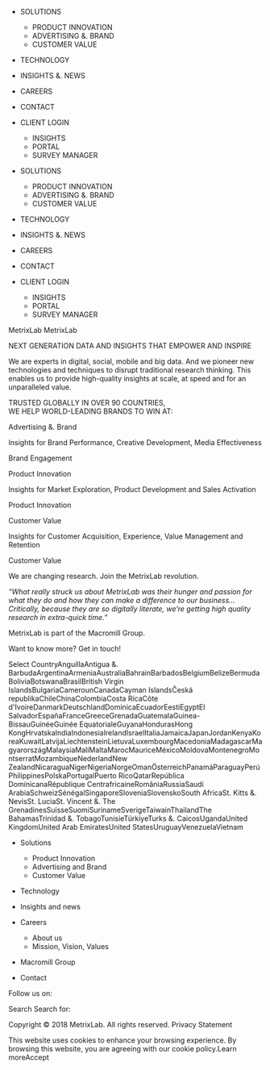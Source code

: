 ﻿

*   SOLUTIONS
    *   PRODUCT INNOVATION
    *   ADVERTISING &. BRAND
    *   CUSTOMER VALUE
*   TECHNOLOGY
*   INSIGHTS &. NEWS
*   CAREERS
*   CONTACT
*   CLIENT LOGIN
    *   INSIGHTS
    *   PORTAL
    *   SURVEY MANAGER

*   SOLUTIONS
    *   PRODUCT INNOVATION
    *   ADVERTISING &. BRAND
    *   CUSTOMER VALUE
*   TECHNOLOGY
*   INSIGHTS &. NEWS
*   CAREERS
*   CONTACT
*   CLIENT LOGIN
    *   INSIGHTS
    *   PORTAL
    *   SURVEY MANAGER

MetrixLab MetrixLab

NEXT GENERATION DATA AND INSIGHTS THAT EMPOWER AND INSPIRE

We are experts in digital, social, mobile and big data. And we pioneer new technologies and techniques to disrupt traditional research thinking. This enables us to provide high-quality insights at scale, at speed and for an unparalleled value.

TRUSTED GLOBALLY IN OVER 90 COUNTRIES,  
WE HELP WORLD-LEADING BRANDS TO WIN AT:

Advertising &. Brand

Insights for Brand Performance, Creative Development, Media Effectiveness

Brand Engagement

Product Innovation

Insights for Market Exploration, Product Development and Sales Activation

Product Innovation

Customer Value

Insights for Customer Acquisition, Experience, Value Management and Retention

Customer Value

We are changing research. Join the MetrixLab revolution.

_“What really struck us about MetrixLab was their hunger and passion for what they do and how they can make a difference to our business…Critically, because they are so digitally literate, we’re getting high quality research in extra-quick time.”_

MetrixLab is part of the Macromill Group.

Want to know more? Get in touch!

Select CountryAnguillaAntigua &. BarbudaArgentinaArmeniaAustraliaBahrainBarbadosBelgiumBelizeBermudaBoliviaBotswanaBrasilBritish Virgin IslandsBulgariaCamerounCanadaCayman IslandsČeská republikaChileChinaColombiaCosta RicaCôte d'IvoireDanmarkDeutschlandDominicaEcuadorEestiEgyptEl SalvadorEspañaFranceGreeceGrenadaGuatemalaGuinea-BissauGuinéeGuinée EquatorialeGuyanaHondurasHong KongHrvatskaIndiaIndonesiaIrelandIsraelItaliaJamaicaJapanJordanKenyaKoreaKuwaitLatvijaLiechtensteinLietuvaLuxembourgMacedoniaMadagascarMagyarországMalaysiaMaliMaltaMarocMauriceMéxicoMoldovaMontenegroMontserratMozambiqueNederlandNew ZealandNicaraguaNigerNigeriaNorgeOmanÖsterreichPanamáParaguayPerúPhilippinesPolskaPortugalPuerto RicoQatarRepública DominicanaRépublique CentrafricaineRomâniaRussiaSaudi ArabiaSchweizSénégalSingaporeSloveniaSlovenskoSouth AfricaSt. Kitts &. NevisSt. LuciaSt. Vincent &. The GrenadinesSuisseSuomiSurinameSverigeTaiwainThailandThe BahamasTrinidad &. TobagoTunisieTürkiyeTurks &. CaicosUgandaUnited KingdomUnited Arab EmiratesUnited StatesUruguayVenezuelaVietnam

*   Solutions
    *   Product Innovation
    *   Advertising and Brand
    *   Customer Value

*   Technology
*   Insights and news

*   Careers
    *   About us
    *   Mission, Vision, Values

*   Macromill Group
*   Contact

Follow us on:

Search Search for:

Copyright © 2018 MetrixLab. All rights reserved. Privacy Statement

This website uses cookies to enhance your browsing experience. By browsing this website, you are agreeing with our cookie policy.Learn moreAccept